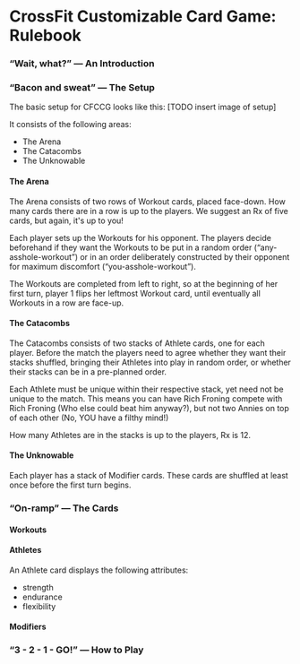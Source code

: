 # CrossFit Customizable Card Game: Rulebook

### “Wait, what?” — An Introduction

### “Bacon and sweat” — The Setup

The basic setup for CFCCG looks like this: [TODO insert image of setup]

It consists of the following areas:

* The Arena
* The Catacombs
* The Unknowable

#### The Arena

The Arena consists of two rows of Workout cards, placed face-down. How many cards there are in a row is up to the players. We suggest an Rx of five cards, but again, it's up to you!

Each player sets up the Workouts for his opponent. The players decide beforehand if they want the Workouts to be put in a random order (“any-asshole-workout”) or in an order deliberately constructed by their opponent for maximum discomfort (“you-asshole-workout”).

The Workouts are completed from left to right, so at the beginning of her first turn, player 1 flips her leftmost Workout card, until eventually all Workouts in a row are face-up.

#### The Catacombs

The Catacombs consists of two stacks of Athlete cards, one for each player. Before the match the players need to agree whether they want their stacks shuffled, bringing their Athletes into play in random order, or whether their stacks can be in a pre-planned order.

Each Athlete must be unique within their respective stack, yet need not be unique to the match. This means you can have Rich Froning compete with Rich Froning (Who else could beat him anyway?), but not two Annies on top of each other (No, YOU have a filthy mind!)

How many Athletes are in the stacks is up to the players, Rx is 12.

#### The Unknowable

Each player has a stack of Modifier cards. These cards are shuffled at least once before the first turn begins.

### “On-ramp” — The Cards

#### Workouts

#### Athletes

An Athlete card displays the following attributes:

* strength
* endurance
* flexibility

#### Modifiers

### “3 - 2 - 1 - GO!” — How to Play

